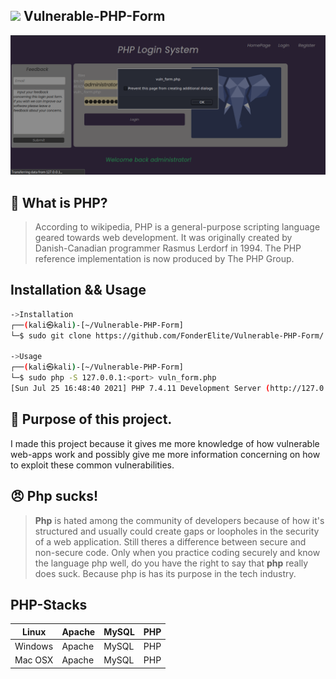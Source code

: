 ## <img src="https://camo.githubusercontent.com/2badf7d76ce3d128c84cbc1f96709ab9ff04aaf9c387bbd26b3e8646df995ec7/68747470733a2f2f696d672e69636f6e73382e636f6d2f636f6c6f722f34382f3030303030302f7068702e706e67"> Vulnerable-PHP-Form

<img src="vuln_form.png" width=800px>

## 🐘 What is PHP?
> According to wikipedia, PHP is a general-purpose scripting language geared towards web development. It was originally created by Danish-Canadian programmer Rasmus Lerdorf in 1994. The PHP reference implementation is now produced by The PHP Group.

## Installation && Usage
```bash
->Installation
┌──(kali㉿kali)-[~/Vulnerable-PHP-Form]
└─$ sudo git clone https://github.com/FonderElite/Vulnerable-PHP-Form/

->Usage
┌──(kali㉿kali)-[~/Vulnerable-PHP-Form]
└─$ sudo php -S 127.0.0.1:<port> vuln_form.php                
[Sun Jul 25 16:48:40 2021] PHP 7.4.11 Development Server (http://127.0.0.1:8085) started
```

## 👷 Purpose of this project.
I made this project because it gives me more knowledge of how vulnerable web-apps work and possibly give me more information concerning on how to exploit these common vulnerabilities.

## 😠 Php sucks!
> **Php** is hated among the community of developers because of how it's structured and usually could create gaps or loopholes in the security of a web application.
> Still theres a difference between secure and non-secure code. Only when you practice coding securely and know the language php well, do you have the right to say  that **php** really does suck. Because php is has its purpose in the tech industry.

## PHP-Stacks
| Linux  | Apache |  MySQL | PHP |
|---|---|---|---|
| Windows | Apache  | MySQL | PHP |
| Mac OSX | Apache | MySQL | PHP
